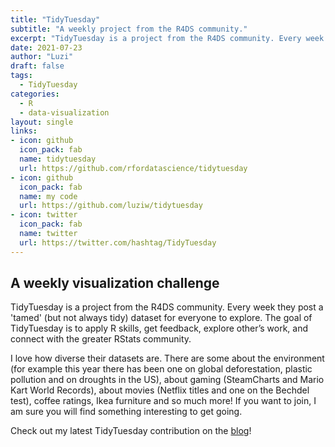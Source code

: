 ```yaml
---
title: "TidyTuesday"
subtitle: "A weekly project from the R4DS community."
excerpt: "TidyTuesday is a project from the R4DS community. Every week they post a 'tamed' (but not always tidy) dataset for everyone to explore. The goal of TidyTuesday is to apply R skills, get feedback, explore other’s work, and connect with the greater RStats community! "
date: 2021-07-23
author: "Luzi"
draft: false
tags:
  - TidyTuesday
categories:
  - R
  - data-visualization
layout: single
links:
- icon: github
  icon_pack: fab
  name: tidytuesday
  url: https://github.com/rfordatascience/tidytuesday
- icon: github
  icon_pack: fab
  name: my code
  url: https://github.com/luziw/tidytuesday
- icon: twitter
  icon_pack: fab
  name: twitter
  url: https://twitter.com/hashtag/TidyTuesday
---
```


## A weekly visualization challenge

TidyTuesday is a project from the R4DS community. Every week they post a 'tamed' (but not always tidy) dataset for everyone to explore. The goal of TidyTuesday is to apply R skills, get feedback, explore other’s work, and connect with the greater RStats community. 

I love how diverse their datasets are. There are some about the environment (for example this year there has been one on global deforestation, plastic pollution and on droughts in the US), about gaming (SteamCharts and Mario Kart World Records), about movies (Netflix titles and one on the Bechdel test), coffee ratings, Ikea furniture and so much more! If you want to join, I am sure you will find something interesting to get going. 

Check out my latest TidyTuesday contribution on the [blog](/blog)!

